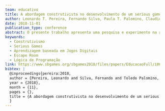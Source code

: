 ```yaml
---
team: educativo
title: A abordagem construtivista no desenvolvimento de um serious game do gênero escape room
author: Leonardo T. Pereira, Fernando Silva, Paula T. Palomino, Claudio Toledo, Seiji Isotani
date: 2018-11-01
publication_type: conference
abstract: O presente trabalho apresenta uma pesquisa e experimento na área de aprendizagem baseada em jogos digitais, utilizando-se da abordagem construtivista para o desenvolvimento de um serious game educacional do gênero escape room cujo objetivo é ensinar conceitos básicos de lógica de programação para estudantes que nunca tiveram contato com a área. O experimento consistiu da aplicação de questionário pré-teste, intervenção com a interação dos alunos com o game e questionário pós-teste, a fim de verificar dois aspectos da aprendizagem: a assimilação do conteúdo em si e a transferência de conhecimento.
keywords:
  - Construtivismo
  - Serious Games
  - Aprendizagem baseada em Jogos Digitais
  - Escape Room
  - Lógica de Programação
link: https://www.sbgames.org/sbgames2018/files/papers/EducacaoFull/186874.pdf
bibtex: |
  @inproceedings{pereira:2018,
  author = {Pereira, Leonardo and Silva, Fernando and Toledo Palomino, Paula and Toledo, Claudio and Isotani, Seiji},
  year = {2018},
  month = {11},
  pages = {},
  title = {A abordagem construtivista no desenvolvimento de um serious game do gênero escape room}
  }
---
```

